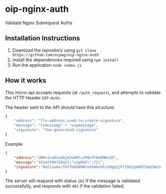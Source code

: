 # oip-nginx-auth
Validate Nginx Subrequest Auths

## Installation Instructions
1. Download the repository using `git clone https://github.com/oipwg/oip-nginx-auth`
2. Install the dependencies required using `npm install`
3. Run the application `node index.js`

## How it works
This micro-api accepts requests (at `/auth_request`), and attempts to validate the HTTP Header `OIP-Auth`. 

The header sent to the API should have this structure:
```javascript
{
	"address": "flo-address-used-to-create-signature",
	"message": "timestamp" + "oipmessage",
	"signature": "the-generated-signature"
}
```

Example
```json
{
	"address":"oNRs1nuR1vUAjWJwhMtxJPQoTFAm9MWz1G",
	"message":"1534278675842{\"oip042\":{}}",
	"signature":"Hw2iuomv/fhYYoKX8bNroVXmOvbh/e9gqZjP+I9kZymHD72mqtDw1qjN6/Qh4nhTDOHI8mkxbWtsaLSTuCkSihU="
}
```

The server will respond with status `202` if the message is validated successfully, and responds with `401` if the validation failed.